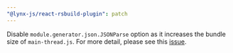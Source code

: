 ```yaml
---
"@lynx-js/react-rsbuild-plugin": patch
---
```


Disable `module.generator.json.JSONParse` option as it increases the bundle size of `main-thread.js`. For more detail, please see this [issue](https://github.com/webpack/webpack/issues/19319).

